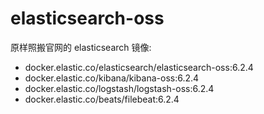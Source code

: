 # elasticsearch-oss

原样照搬官网的 elasticsearch 镜像: 

* docker.elastic.co/elasticsearch/elasticsearch-oss:6.2.4
* docker.elastic.co/kibana/kibana-oss:6.2.4
* docker.elastic.co/logstash/logstash-oss:6.2.4
* docker.elastic.co/beats/filebeat:6.2.4

